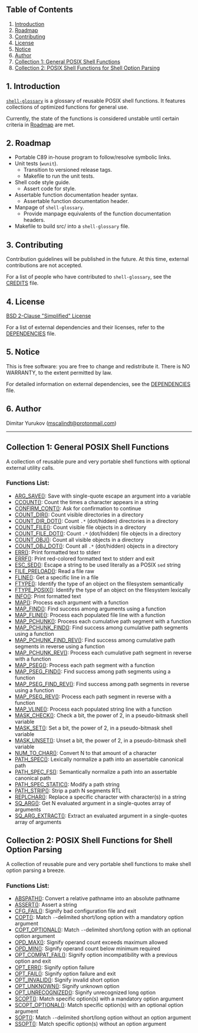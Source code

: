 ## Table of Contents

1. [Introduction](#1-introduction)
2. [Roadmap](#2-roadmap)
3. [Contributing](#3-contributing)
4. [License](#4-license)
5. [Notice](#5-notice)
6. [Author](#6-author)
7. [Collection 1: General POSIX Shell Functions](#collection-1-general-posix-shell-functions)
8. [Collection 2: POSIX Shell Functions for Shell Option Parsing](#collection-2-posix-shell-functions-for-shell-option-parsing)

## 1. Introduction

[`shell-glossary`](https://github.com/mscalindt/shell-glossary) is a glossary
of reusable POSIX shell functions. It features collections of optimized
functions for general use.

Currently, the state of the functions is considered unstable until certain
criteria in [Roadmap](#2-roadmap) are met.

## 2. Roadmap

* Portable C89 in-house program to follow/resolve symbolic links.
* Unit tests (`wunit`).
  * Transition to versioned release tags.
  * Makefile to run the unit tests.
* Shell code style guide.
  * Assert code for style.
* Assertable function documentation header syntax.
  * Assertable function documentation header.
* Manpage of `shell-glossary`.
  * Provide manpage equivalents of the function documentation headers.
* Makefile to build src/ into a `shell-glossary` file.

## 3. Contributing

Contribution guidelines will be published in the future. At this time, external
contributions are not accepted.

For a list of people who have contributed to `shell-glossary`, see the
[CREDITS](CREDITS) file.

## 4. License

[BSD 2-Clause "Simplified" License](LICENSE)

For a list of external dependencies and their licenses, refer to the
[DEPENDENCIES](DEPENDENCIES) file.

## 5. Notice

This is free software: you are free to change and redistribute it. There is NO
WARRANTY, to the extent permitted by law.

For detailed information on external dependencies, see the
[DEPENDENCIES](DEPENDENCIES) file.

## 6. Author

Dimitar Yurukov (mscalindt@protonmail.com)

---

## Collection 1: General POSIX Shell Functions

A collection of reusable pure and very portable shell functions with optional
external utility calls.

### Functions List:

- [ARG_SAVE()](src/arg_save): Save with single-quote escape an argument into a variable
- [CCOUNT()](src/ccount): Count the times a character appears in a string
- [CONFIRM_CONT()](src/confirm_cont): Ask for confirmation to continue
- [COUNT_DIR()](src/count_dir): Count visible directories in a directory
- [COUNT_DIR_DOT()](src/count_dir_dot): Count `.*` (dot/hidden) directories in a directory
- [COUNT_FILE()](src/count_file): Count visible file objects in a directory
- [COUNT_FILE_DOT()](src/count_file_dot): Count `.*` (dot/hidden) file objects in a directory
- [COUNT_OBJ()](src/count_obj): Count all visible objects in a directory
- [COUNT_OBJ_DOT()](src/count_obj_dot): Count all `.*` (dot/hidden) objects in a directory
- [ERR()](src/err): Print formatted text to stderr
- [ERRF()](src/errF): Print red-colored formatted text to stderr and exit
- [ESC_SED()](src/esc_sed): Escape a string to be used literally as a POSIX `sed` string
- [FILE_PRELOAD()](src/file_preload): Read a file raw
- [FLINE()](src/fline): Get a specific line in a file
- [FTYPE()](src/ftype): Identify the type of an object on the filesystem semantically
- [FTYPE_POSIX()](src/ftype_posix): Identify the type of an object on the filesystem lexically
- [INFO()](src/info): Print formatted text
- [MAP()](src/map): Process each argument with a function
- [MAP_FIND()](src/map_find): Find success among arguments using a function
- [MAP_FLINE()](src/map_fline): Process each populated file line with a function
- [MAP_PCHUNK()](src/map_pchunk): Process each cumulative path segment with a function
- [MAP_PCHUNK_FIND()](src/map_pchunk_find): Find success among cumulative path segments using a function
- [MAP_PCHUNK_FIND_REV()](src/map_pchunk_find_rev): Find success among cumulative path segments in reverse using a function
- [MAP_PCHUNK_REV()](src/map_pchunk_rev): Process each cumulative path segment in reverse with a function
- [MAP_PSEG()](src/map_pseg): Process each path segment with a function
- [MAP_PSEG_FIND()](src/map_pseg_find): Find success among path segments using a function
- [MAP_PSEG_FIND_REV()](src/map_pseg_find_rev): Find success among path segments in reverse using a function
- [MAP_PSEG_REV()](src/map_pseg_rev): Process each path segment in reverse with a function
- [MAP_VLINE()](src/map_vline): Process each populated string line with a function
- [MASK_CHECK()](src/mask_check): Check a bit, the power of 2, in a pseudo-bitmask shell variable
- [MASK_SET()](src/mask_set): Set a bit, the power of 2, in a pseudo-bitmask shell variable
- [MASK_UNSET()](src/mask_unset): Unset a bit, the power of 2, in a pseudo-bitmask shell variable
- [NUM_TO_CHAR()](src/num_to_char): Convert N to that amount of a character
- [PATH_SPEC()](src/path_spec): Lexically normalize a path into an assertable canonical path
- [PATH_SPEC_FS()](src/path_spec_fs): Semantically normalize a path into an assertable canonical path
- [PATH_SPEC_STATIC()](src/path_spec_static): Modify a path string
- [PATH_STRIP()](src/path_strip): Strip a path N segments RTL
- [REPLCHAR()](src/replchar): Replace a specific character with character(s) in a string
- [SQ_ARG()](src/sq_arg): Get N evaluated argument in a single-quotes array of arguments
- [SQ_ARG_EXTRACT()](src/sq_arg_extract): Extract an evaluated argument in a single-quotes array of arguments

## Collection 2: POSIX Shell Functions for Shell Option Parsing

A collection of reusable pure and very portable shell functions to make shell
option parsing a breeze.

### Functions List:

- [ABSPATH()](src/abspath): Convert a relative pathname into an absolute pathname
- [ASSERT()](src/assert): Assert a string
- [CFG_FAIL()](src/cfg_fail): Signify bad configuration file and exit
- [COPT()](src/copt): Match `-`-delimited short/long option with a mandatory option argument
- [COPT_OPTIONAL()](src/copt_optional): Match `-`-delimited short/long option with an optional option argument
- [OPD_MAX()](src/opd_max): Signify operand count exceeds maximum allowed
- [OPD_MIN()](src/opd_min): Signify operand count below minimum required
- [OPT_COMPAT_FAIL()](src/opt_compat_fail): Signify option incompatibility with a previous option and exit
- [OPT_ERR()](src/opt_err): Signify option failure
- [OPT_FAIL()](src/opt_fail): Signify option failure and exit
- [OPT_INVALID()](src/opt_invalid): Signify invalid short option
- [OPT_UNKNOWN()](src/opt_unknown): Signify unknown option
- [OPT_UNRECOGNIZED()](src/opt_unrecognized): Signify unrecognized long option
- [SCOPT()](src/scopt): Match specific option(s) with a mandatory option argument
- [SCOPT_OPTIONAL()](src/scopt_optional): Match specific option(s) with an optional option argument
- [SOPT()](src/sopt): Match `-`-delimited short/long option without an option argument
- [SSOPT()](src/ssopt): Match specific option(s) without an option argument
